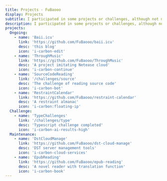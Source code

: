 ```yaml
---
title: Projects - FuBaooo
display: Projects
subtitle: I participated in some projects or challenges, although not many.
description: I participated in some projects or challenges, although not many.
projects:
  Ongoing:
    - name: 'Baii.icu'
      link: 'https://github.com/FuBaooo/baii.icu'
      desc: 'this blog'
      icon: 'i-carbon-edit'
    - name: 'ThroughMusic'
      link: 'https://github.com/FuBaooo/ThroughMusic'
      desc: 'A project imitating Netease cloud'
      icon: 'i-carbon-continue'
    - name: 'SourceCodeReading'
      link: '/challenges/source'
      desc: 'The challenge of reading source code'
      icon: 'i-carbon-bot'
    - name: 'RestraintCalendar'
      link: 'https://github.com/FuBaooo/restraint-calendar'
      desc: 'A restraint almanac'
      icon: 'i-carbon:floating-ip'
  Challenge:
    - name: 'TypeChallenges'
      link: '/challenges/type'
      desc: 'Typescript challenge completed'
      icon: 'i-carbon-ai-results-high'
  Maintenance:
    - name: 'DstCloudManage'
      link: 'https://github.com/FuBaooo/dst-cloud-manage'
      desc: 'DST server management tools'
      icon: 'i-carbon-cloud-services'
    - name: 'EpubReading'
      link: 'https://github.com/FuBaooo/epub-reading'
      desc: 'A novel reader with translation function'
      icon: 'i-carbon-book'
---
```


<list-projects :projects="frontmatter.projects"></list-projects>

